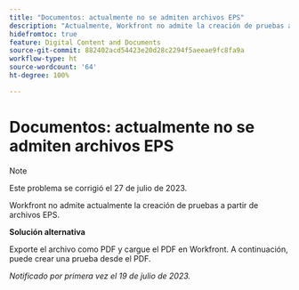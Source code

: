 ```yaml
---
title: "Documentos: actualmente no se admiten archivos EPS"
description: "Actualmente, Workfront no admite la creación de pruebas a partir de archivos EPS."
hidefromtoc: true
feature: Digital Content and Documents
source-git-commit: 882402acd54423e20d28c2294f5aeeae9fc8fa9a
workflow-type: ht
source-wordcount: '64'
ht-degree: 100%

---
```



# Documentos: actualmente no se admiten archivos EPS

<!--WF, WFP-->

>[!NOTE]
>
>Este problema se corrigió el 27 de julio de 2023.

Workfront no admite actualmente la creación de pruebas a partir de archivos EPS.

**Solución alternativa**

Exporte el archivo como PDF y cargue el PDF en Workfront. A continuación, puede crear una prueba desde el PDF.

_Notificado por primera vez el 19 de julio de 2023._
